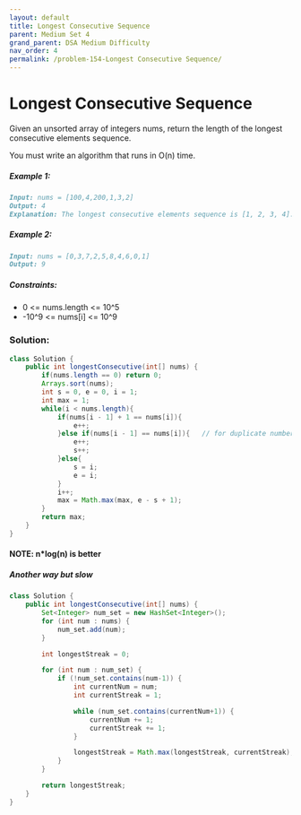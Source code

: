 ```yaml
---
layout: default
title: Longest Consecutive Sequence
parent: Medium Set 4
grand_parent: DSA Medium Difficulty
nav_order: 4
permalink: /problem-154-Longest Consecutive Sequence/
---
```

# Longest Consecutive Sequence
Given an unsorted array of integers nums, return the length of the longest consecutive elements sequence.

You must write an algorithm that runs in O(n) time.

##### Example 1:
```markdown
Input: nums = [100,4,200,1,3,2]
Output: 4
Explanation: The longest consecutive elements sequence is [1, 2, 3, 4]. Therefore its length is 4.
```
##### Example 2:
```markdown
Input: nums = [0,3,7,2,5,8,4,6,0,1]
Output: 9
```
##### Constraints:
* 0 <= nums.length <= 10^5
* -10^9 <= nums[i] <= 10^9

### Solution:
```java
class Solution {
    public int longestConsecutive(int[] nums) {
        if(nums.length == 0) return 0;
        Arrays.sort(nums);
        int s = 0, e = 0, i = 1;
        int max = 1;
        while(i < nums.length){
            if(nums[i - 1] + 1 == nums[i]){
                e++;
            }else if(nums[i - 1] == nums[i]){   // for duplicate numbers, not counting 
                e++;
                s++;
            }else{
                s = i;
                e = i;
            }
            i++;
            max = Math.max(max, e - s + 1);
        }
        return max;
    }
}
```
#### NOTE: n*log(n) is better
##### Another way but slow 
```java
class Solution {
    public int longestConsecutive(int[] nums) {
        Set<Integer> num_set = new HashSet<Integer>();
        for (int num : nums) {
            num_set.add(num);
        }

        int longestStreak = 0;

        for (int num : num_set) {
            if (!num_set.contains(num-1)) {
                int currentNum = num;
                int currentStreak = 1;

                while (num_set.contains(currentNum+1)) {
                    currentNum += 1;
                    currentStreak += 1;
                }

                longestStreak = Math.max(longestStreak, currentStreak);
            }
        }

        return longestStreak;
    }
}
```